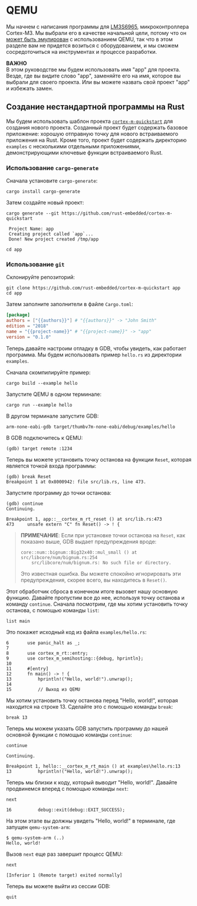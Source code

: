# QEMU

Мы начнем с написания программы для [LM3S6965], микроконтроллера Cortex-M3. Мы выбрали его в качестве начальной цели, потому что он [может быть эмулирован](https://wiki.qemu.org/Documentation/Platforms/ARM#Supported_in_qemu-system-arm) с использованием QEMU, так что в этом разделе вам не придется возиться с оборудованием, и мы сможем сосредоточиться на инструментах и процессе разработки.

[LM3S6965]: http://www.ti.com/product/LM3S6965

**ВАЖНО**  
В этом руководстве мы будем использовать имя "app" для проекта. Везде, где вы видите слово "app", заменяйте его на имя, которое вы выбрали для своего проекта. Или вы можете назвать свой проект "app" и избежать замен.

## Создание нестандартной программы на Rust

Мы будем использовать шаблон проекта [`cortex-m-quickstart`] для создания нового проекта. Созданный проект будет содержать базовое приложение: хорошую отправную точку для нового встраиваемого приложения на Rust. Кроме того, проект будет содержать директорию `examples` с несколькими отдельными приложениями, демонстрирующими ключевые функции встраиваемого Rust.

[`cortex-m-quickstart`]: https://github.com/rust-embedded/cortex-m-quickstart

### Использование `cargo-generate`
Сначала установите `cargo-generate`:

```console
cargo install cargo-generate
```

Затем создайте новый проект:

```console
cargo generate --git https://github.com/rust-embedded/cortex-m-quickstart
```

```text
 Project Name: app
 Creating project called `app`...
 Done! New project created /tmp/app
```

```console
cd app
```

### Использование `git`

Склонируйте репозиторий:

```console
git clone https://github.com/rust-embedded/cortex-m-quickstart app
cd app
```

Затем заполните заполнители в файле `Cargo.toml`:

```toml
[package]
authors = ["{{authors}}"] # "{{authors}}" -> "John Smith"
edition = "2018"
name = "{{project-name}}" # "{{project-name}}" -> "app"
version = "0.1.0"
```

Теперь давайте настроим отладку в GDB, чтобы увидеть, как работает программа. Мы будем использовать пример `hello.rs` из директории `examples`.

Сначала скомпилируйте пример:

```console
cargo build --example hello
```

Запустите QEMU в одном терминале:

```console
cargo run --example hello
```

В другом терминале запустите GDB:

```console
arm-none-eabi-gdb target/thumbv7m-none-eabi/debug/examples/hello
```

В GDB подключитесь к QEMU:

```console
(gdb) target remote :1234
```

Теперь вы можете установить точку останова на функции `Reset`, которая является точкой входа программы:

```console
(gdb) break Reset
Breakpoint 1 at 0x8000942: file src/lib.rs, line 473.
```

Запустите программу до точки останова:

```console
(gdb) continue
Continuing.

Breakpoint 1, app::__cortex_m_rt_reset () at src/lib.rs:473
473     unsafe extern "C" fn Reset() -> ! {
```

> **ПРИМЕЧАНИЕ**: Если при установке точки останова на `Reset`, как показано выше, GDB выдает предупреждения вроде:  
>  
> `core::num::bignum::Big32x40::mul_small () at src/libcore/num/bignum.rs:254`  
> `    src/libcore/num/bignum.rs: No such file or directory.`  
>  
> Это известная ошибка. Вы можете спокойно игнорировать эти предупреждения, скорее всего, вы находитесь в `Reset()`.

Этот обработчик сброса в конечном итоге вызовет нашу основную функцию. Давайте пропустим все до нее, используя точку останова и команду `continue`. Сначала посмотрим, где мы хотим установить точку останова, с помощью команды `list`:

```console
list main
```

Это покажет исходный код из файла `examples/hello.rs`:

```text
6       use panic_halt as _;
7
8       use cortex_m_rt::entry;
9       use cortex_m_semihosting::{debug, hprintln};
10
11      #[entry]
12      fn main() -> ! {
13          hprintln!("Hello, world!").unwrap();
14
15          // Выход из QEMU
```

Мы хотим установить точку останова перед "Hello, world!", которая находится на строке 13. Сделайте это с помощью команды `break`:

```console
break 13
```

Теперь мы можем указать GDB запустить программу до нашей основной функции с помощью команды `continue`:

```console
continue
```

```text
Continuing.

Breakpoint 1, hello::__cortex_m_rt_main () at examples\hello.rs:13
13          hprintln!("Hello, world!").unwrap();
```

Теперь мы близки к коду, который выводит "Hello, world!". Давайте продвинемся вперед с помощью команды `next`:

```console
next
```

```text
16          debug::exit(debug::EXIT_SUCCESS);
```

На этом этапе вы должны увидеть "Hello, world!" в терминале, где запущен `qemu-system-arm`:

```text
$ qemu-system-arm (..)
Hello, world!
```

Вызов `next` еще раз завершит процесс QEMU:

```console
next
```

```text
[Inferior 1 (Remote target) exited normally]
```

Теперь вы можете выйти из сессии GDB:

```console
quit
```
